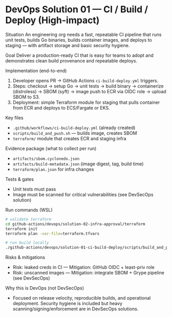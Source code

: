 # DevOps Solution 01 — CI / Build / Deploy (High-impact)

Situation
An engineering org needs a fast, repeatable CI pipeline that runs unit tests, builds Go binaries, builds container images, and deploys to staging — with artifact storage and basic security hygiene.

Goal
Deliver a production-ready CI that is easy for teams to adopt and demonstrates clean build provenance and repeatable deploys.

Implementation (end-to-end)
1. Developer opens PR -> GitHub Actions `ci-build-deploy.yml` triggers.
2. Steps: checkout -> setup Go -> unit tests -> build binary -> containerize (distroless) -> SBOM (syft) -> image push to ECR via OIDC role -> upload SBOM to S3.
3. Deployment: simple Terraform module for staging that pulls container from ECR and deploys to ECS/Fargate or EKS.

Key files
- `.github/workflows/ci-build-deploy.yml` (already created)
- `scripts/build_and_push.sh` — builds image, creates SBOM
- `terraform/` module that creates ECR and staging infra

Evidence package (what to collect per run)
- `artifacts/sbom.cyclonedx.json`
- `artifacts/build-metadata.json` (image digest, tag, build time)
- `terraform/plan.json` for infra changes

Tests & gates
- Unit tests must pass
- Image must be scanned for critical vulnerabilities (see DevSecOps solution)

Run commands (WSL)
```bash
# validate terraform
cd github-actions/devops/solution-02-infra-approval/terraform
terraform init
terraform plan -var-file=terraform.tfvars

# run build locally
./github-actions/devops/solution-01-ci-build-deploy/scripts/build_and_push.sh --tag localtest
```

Risks & mitigations
- Risk: leaked creds in CI — Mitigation: GitHub OIDC + least-priv role
- Risk: unscanned images — Mitigation: integrate SBOM + Grype pipeline (see DevSecOps)

Why this is DevOps (not DevSecOps)
- Focused on release velocity, reproducible builds, and operational deployment. Security hygiene is included but heavy scanning/signing/enforcement are in DevSecOps solutions.
